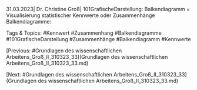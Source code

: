 31.03.2023| Dr. Christine Groß| 101GrafischeDarstellung:
Balkendiagramm
= Visualisierung statistischer Kennwerte
oder Zusammenhänge
Balkendiagramme: 

   Tags & Topics:
   #Kennwert
   #Zusammenhang
   #Balkendiagramme
   #101GrafischeDarstellung
   #Zusammenhänge
   #Balkendiagramm
   #Kennwerte

[Previous: #Grundlagen des wissenschaftlichen Arbeitens_Groß_II_310323_33](Grundlagen des wissenschaftlichen Arbeitens_Groß_II_310323_33.md)

[Next: #Grundlagen des wissenschaftlichen Arbeitens_Groß_II_310323_33](Grundlagen des wissenschaftlichen Arbeitens_Groß_II_310323_33.md)